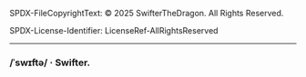 SPDX-FileCopyrightText: © 2025 SwifterTheDragon. All Rights Reserved.

SPDX-License-Identifier: LicenseRef-AllRightsReserved

---

### /ˈswɪftə/ · Swifter.

